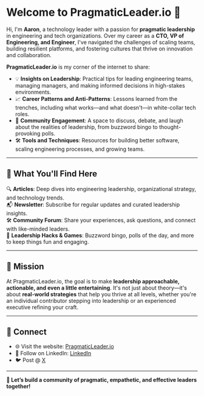 # Welcome to PragmaticLeader.io 👋

Hi, I'm **Aaron**, a technology leader with a passion for **pragmatic leadership** in engineering and tech organizations. Over my career as a **CTO, VP of Engineering, and Engineer**, I've navigated the challenges of scaling teams, building resilient platforms, and fostering cultures that thrive on innovation and collaboration.

**PragmaticLeader.io** is my corner of the internet to share:
- 💡 **Insights on Leadership**: Practical tips for leading engineering teams, managing managers, and making informed decisions in high-stakes environments.
- 📈 **Career Patterns and Anti-Patterns**: Lessons learned from the trenches, including what works—and what doesn't—in white-collar tech roles.
- 🌟 **Community Engagement**: A space to discuss, debate, and laugh about the realities of leadership, from buzzword bingo to thought-provoking polls.
- 🛠 **Tools and Techniques**: Resources for building better software, scaling engineering processes, and growing teams.

---

## 🚀 What You'll Find Here

🔍 **Articles**: Deep dives into engineering leadership, organizational strategy, and technology trends.  
📬 **Newsletter**: Subscribe for regular updates and curated leadership insights.  
🛠 **Community Forum**: Share your experiences, ask questions, and connect with like-minded leaders.  
🎲 **Leadership Hacks & Games**: Buzzword bingo, polls of the day, and more to keep things fun and engaging.

---

## 🌟 Mission
At PragmaticLeader.io, the goal is to make **leadership approachable, actionable, and even a little entertaining**. It's not just about theory—it's about **real-world strategies** that help you thrive at all levels, whether you're an individual contributor stepping into leadership or an experienced executive refining your craft.

---

## 🔗 Connect
- 🌐 Visit the website: [PragmaticLeader.io](https://pragmaticleader.io)
- 💼 Follow on LinkedIn: [LinkedIn](https://www.linkedin.com/in/aaronwise)
- 🐦 Post @ [X](https://x.com/pragmatic134d32)

---

**📢 Let’s build a community of pragmatic, empathetic, and effective leaders together!**
